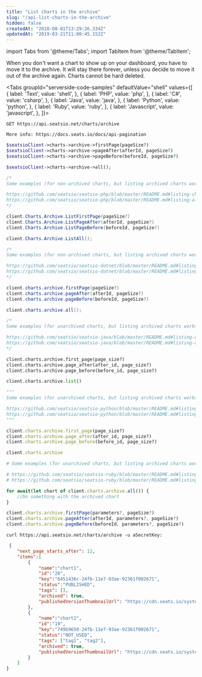 ```yaml
---
title: "List charts in the archive"
slug: "/api-list-charts-in-the-archive"
hidden: false
createdAt: "2018-08-01T13:29:26.334Z"
updatedAt: "2019-03-21T11:00:45.152Z"
---
```


import Tabs from '@theme/Tabs';
import TabItem from '@theme/TabItem';

When you don't want a chart to show up on your dashboard, you have to move it to the archive. It will stay there forever, unless you decide to move it out of the archive again. Charts cannot be hard deleted. 



<Tabs 
  groupId="serverside-code-samples"
  defaultValue="shell"
  values={[
{ label: 'Text', value: 'shell', },
{ label: 'PHP', value: 'php', },
{ label: 'C#', value: 'csharp', },
{ label: 'Java', value: 'java', },
{ label: 'Python', value: 'python', },
{ label: 'Ruby', value: 'ruby', },
{ label: 'Javascript', value: 'javascript', },
]}>
<TabItem value='shell'>

```shell
GET https://api.seatsio.net/charts/archive

More info: https://docs.seats.io/docs/api-pagination

```

</TabItem>
<TabItem value='php'>

```php
$seatsioClient->charts->archive->firstPage(pageSize?)
$seatsioClient->charts->archive->pageAfter(afterId, pageSize?)
$seatsioClient->charts->archive->pageBefore(beforeId, pageSize?)

$seatsioClient->charts->archive->all();

/*
Some examples (for non-archived charts, but listing archived charts works similarly):

https://github.com/seatsio/seatsio-php/blob/master/README.md#listing-charts-page-by-page
https://github.com/seatsio/seatsio-php/blob/master/README.md#listing-all-charts
*/
```

</TabItem>
<TabItem value='csharp'>

```csharp
client.Charts.Archive.ListFirstPage(pageSize?)
client.Charts.Archive.ListPageAfter(afterId, pageSize?)
client.Charts.Archive.ListPageBefore(beforeId, pageSize?)

client.Charts.Archive.ListAll();

/*
Some examples (for non-archived charts, but listing archived charts works similarly):

https://github.com/seatsio/seatsio-dotnet/blob/master/README.md#listing-charts-page-by-page
https://github.com/seatsio/seatsio-dotnet/blob/master/README.md#listing-all-charts
*/
```

</TabItem>
<TabItem value='java'>

```java
client.charts.archive.firstPage(pageSize?)
client.charts.archive.pageAfter(afterId, pageSize?)
client.charts.archive.pageBefore(beforeId, pageSize?)

client.charts.archive.all();

/*
Some examples (for unarchived charts, but listing archived charts works similarly):

https://github.com/seatsio/seatsio-java/blob/master/README.md#listing-charts-page-by-page
https://github.com/seatsio/seatsio-java/blob/master/README.md#listing-all-charts
*/
```

</TabItem>
<TabItem value='python'>

```python
client.charts.archive.first_page(page_size?)
client.charts.archive.page_after(after_id, page_size?)
client.charts.archive.page_before(before_id, page_size?)

client.charts.archive.list()

"""
Some examples (for unarchived charts, but listing archived charts works similarly):

https://github.com/seatsio/seatsio-python/blob/master/README.md#listing-charts-page-by-page
https://github.com/seatsio/seatsio-python/blob/master/README.md#listing-all-charts
"""
```

</TabItem>
<TabItem value='ruby'>

```ruby
client.charts.archive.first_page(page_size?)
client.charts.archive.page_after(after_id, page_size?)
client.charts.archive.page_before(before_id, page_size?)

client.charts.archive

# Some examples (for unarchived charts, but listing archived charts works similarly):

# https://github.com/seatsio/seatsio-ruby/blob/master/README.md#listing-charts-page-by-page
# https://github.com/seatsio/seatsio-ruby/blob/master/README.md#listing-all-charts
```

</TabItem>
<TabItem value='javascript'>

```javascript
for await(let chart of client.charts.archive.all()) {
    //Do something with the archived chart
}

client.charts.archive.firstPage(parameters?, pageSize?)
client.charts.archive.pageAfter(afterId, parameters?, pageSize?)
client.charts.archive.pageBefore(beforeId, parameters?, pageSize?)
```

</TabItem>
</Tabs>





```shell
curl https://api.seatsio.net/charts/archive -u aSecretKey: 
```



```json
 {
    "next_page_starts_after": 12,
    "items":[
        {
            "name":"chart1",
            "id":"20",
            "key":"6451436c-24fb-11e7-93ae-92361f002671",
            "status":"PUBLISHED",
            "tags": [],
            "archived": true,
            "publishedVersionThumbnailUrl": "https://cdn.seats.io/system/public/.../published/.../thumbnail"
        },
        {
            "name":"chart2",
            "id":"19",
            "key":"749b9650-24fb-11e7-93ae-92361f002671",
            "status":"NOT_USED",
            "tags": ["tag1", "tag2"],
            "archived": true,
            "publishedVersionThumbnailUrl": "https://cdn.seats.io/system/public/.../published/.../thumbnail"
        }
    ]
}
```

